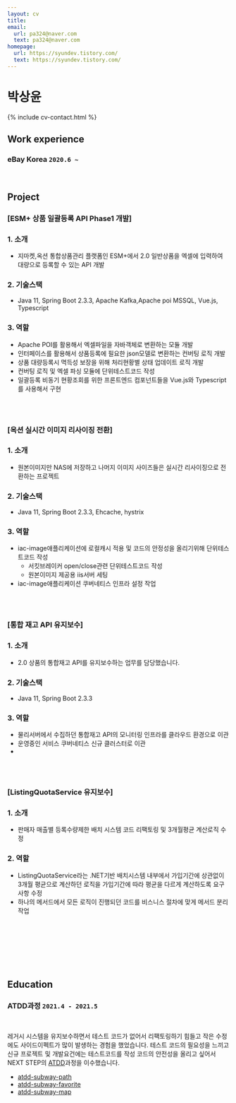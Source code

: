```yaml
---
layout: cv
title: 
email:
  url: pa324@naver.com
  text: pa324@naver.com
homepage:
  url: https://syundev.tistory.com/
  text: https://syundev.tistory.com/
---
```


# 박상윤

<!--
include contact information from the front matter
Supported arguments:
    - homepage: url, text
    - phone
    - email
-->

{% include cv-contact.html %}

## Work experience

### **eBay Korea** `2020.6 ~`

<br>

## Project

### [**ESM+ 상품 일괄등록 API Phase1 개발**]

### 1. 소개
  
- 지마켓,옥션 통합상품관리 플랫폼인 ESM+에서 2.0 일반상품을 엑셀에 입력하여 대량으로 등록할 수 있는 API 개발 

### 2. 기술스택

- Java 11, Spring Boot 2.3.3, Apache Kafka,Apache poi MSSQL, Vue.js, Typescript

   
### 3. 역할
 
- Apache POI를 활용해서 엑셀파일을 자바객체로 변환하는 모듈 개발
- 인터페이스를 활용해서 상품등록에 필요한 json모델로 변환하는 컨버팅 로직 개발
- 상품 대량등록시 멱득성 보장을 위해 처리현황별 상태 업데이트 로직 개발
- 컨버팅 로직 및 엑셀 파싱 모듈에 단위테스트코드 작성
- 일괄등록 비동기 현황조회를 위한 프론트엔드 컴포넌트들을 Vue.js와 Typescript를 사용해서 구현
  

<br>
<br>

### [**옥션 실시간 이미지 리사이징 전환**]

### 1. 소개
  
- 원본이미지만 NAS에 저장하고 나머지 이미지 사이즈들은 실시간 리사이징으로 전환하는 프로젝트

### 2. 기술스택

- Java 11, Spring Boot 2.3.3, Ehcache, hystrix

### 3. 역할

- iac-image애플리케이션에 로컬캐시 적용 및 코드의 안정성을 올리기위해 단위테스트코드 작성
  - 서킷브레이커 open/close관련 단위테스트코드 작성
  - 원본이미지 제공용 iis서버 세팅
- iac-image애플리케이션 쿠버네티스 인프라 설정 작업

<br>
<br>

### [**통합 재고 API 유지보수**]

### 1. 소개
  
- 2.0 상품의 통합재고 API를 유지보수하는 업무를 담당했습니다.

### 2. 기술스택

- Java 11, Spring Boot 2.3.3

### 3. 역할

- 물리서버에서 수집하던 통합재고 API의 모니터링 인프라를 클라우드 환경으로 이관
- 운영중인 서비스 쿠버네티스 신규 클러스터로 이관
- 

<br>
<br>


### [**ListingQuotaService 유지보수**]

### 1. 소개
  
- 판매자 매출별 등록수량제한 배치 시스템 코드 리팩토링 및 3개월평균 계산로직 수정

### 2. 역할

- ListingQuotaService라는 .NET기반 배치시스템 내부에서 가입기간에 상관없이 3개월 평균으로 계산하던 로직을 가입기간에 따라 평균을 다르게 계산하도록 요구사항 수정
- 하나의 메서드에서 모든 로직이 진행되던 코드를 비스니스 절차에 맞게 메서드 분리작업

<br>
<br>
<br>
<br>
<br>
<br>

## Education

### **ATDD과정** `2021.4 - 2021.5`

<br>

레거시 시스템을 유지보수하면서 테스트 코드가 없어서 리팩토링하기 힘들고 작은 수정에도 사이드이펙트가 많이 발생하는 경험을 했었습니다. 테스트 코드의 필요성을 느끼고 신규 프로젝트 및 개발요건에는 테스트코드를 작성 코드의 안전성을 올리고 싶어서 NEXT STEP의 [ATDD](https://edu.nextstep.camp/c/R89PYi5H/s)과정을 이수했습니다. 

- [atdd-subway-path](https://github.com/pa324/atdd-subway-path)
- [atdd-subway-favorite](https://github.com/pa324/atdd-subway-favorite)
- [atdd-subway-map](https://github.com/pa324/atdd-subway-map)


<br>




<!-- ### Footer

Last updated: May 2013 -->
